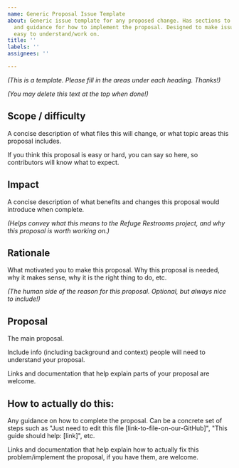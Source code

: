 ```yaml
---
name: Generic Proposal Issue Template
about: Generic issue template for any proposed change. Has sections to add context
  and guidance for how to implement the proposal. Designed to make issues clear and
  easy to understand/work on.
title: ''
labels: ''
assignees: ''

---
```


_(This is a template. Please fill in the areas under each heading. Thanks!)_

_(You may delete this text at the top when done!)_

## Scope / difficulty

A concise description of what files this will change, or what topic areas this proposal includes.

If you think this proposal is easy or hard, you can say so here, so contributors will know what to expect.

## Impact

A concise description of what benefits and changes this proposal would introduce when complete.

_(Helps convey what this means to the Refuge Restrooms project, and why this proposal is worth working on.)_

## Rationale

What motivated you to make this proposal. Why this proposal is needed, why it makes sense, why it is the right thing to do, etc.

_(The human side of the reason for this proposal. Optional, but always nice to include!)_

## Proposal

The main proposal.

Include info (including background and context) people will need to understand your proposal.

Links and documentation that help explain parts of your proposal are welcome.

## How to actually do this:

Any guidance on how to complete the proposal. Can be a concrete set of steps such as "Just need to edit this file [link-to-file-on-our-GitHub]", "This guide should help: [link]", etc.

Links and documentation that help explain how to actually fix this problem/implement the proposal, if you have them, are welcome.
